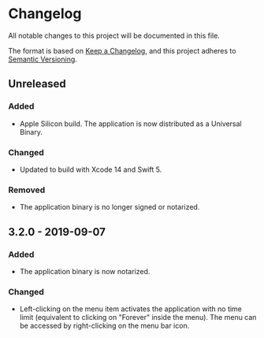 # Changelog

All notable changes to this project will be documented in this file.

The format is based on [Keep a Changelog](https://keepachangelog.com/en/1.0.0/),
and this project adheres to [Semantic Versioning](https://semver.org/spec/v2.0.0.html).

## Unreleased

### Added

- Apple Silicon build. The application is now distributed as a Universal Binary.

### Changed

- Updated to build with Xcode 14 and Swift 5.

### Removed

- The application binary is no longer signed or notarized.

## 3.2.0 - 2019-09-07

### Added

- The application binary is now notarized.

### Changed

- Left-clicking on the menu item activates the application with no time limit
  (equivalent to clicking on "Forever" inside the menu). The menu can be
  accessed by right-clicking on the menu bar icon.
